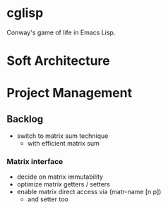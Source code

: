 # cglisp

Conway's game of life in Emacs Lisp.

# Soft Architecture

# Project Management

## Backlog
- switch to matrix sum technique
  - with efficient matrix sum

### Matrix interface
- decide on matrix immutability
- optimize matrix getters / setters
- enable matrix direct access via (matr-name [n p])
  - and setter too
